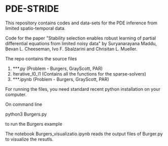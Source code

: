 # PDE-STRIDE
This repository contains codes and data-sets for the PDE inference from limited spatio-temporal data.

Code for the paper "Stability selection enables robust learning of partial differential equations from limited noisy data"
by Suryanarayana Maddu, Bevan L. Cheeseman, Ivo F. Sbalzarini and Chrisitan L. Mueller.

The repo contains the source files

1. ***.py (Problem - Burgers, GrayScott, PAR)
2. Iterative_l0_l1 (Contains all the functions for the sparse-solvers)
3. ***.ipynb (Problem - Burgers, GrayScott, PAR)

For running the files, you need standard recent python installation on your computer.

On command line

python3 Burgers.py 

to run the Burgers example

The notebook Burgers_visualizatio.ipynb reads the output files of Burger.py to visualize the resutls.
